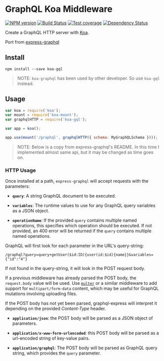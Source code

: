 # GraphQL Koa Middleware

[![NPM version][npm-image]][npm-url]
[![Build Status][travis-image]][travis-url]
[![Test coverage][coveralls-image]][coveralls-url]
[![Dependency Status][david_img]][david_site]

Create a GraphQL HTTP server with [Koa](http://koajs.com/).

Port from [express-graphql](https://github.com/graphql/express-graphql)

## Install

```
npm install --save koa-gql
```

> NOTE: `koa-graphql` has been used by other developer. So use `koa-gql` instead.

## Usage

```js
var koa = require('koa');
var mount = require('koa-mount');
var graphqlHTTP = require('koa-gql');

var app = koa();

app.use(mount('/graphql', graphqlHTTP({ schema: MyGraphQLSchema })));
```

> NOTE: Below is a copy from express-graphql's README. In this time I implemented almost same api, but it may be changed as time goes on.

### HTTP Usage

Once installed at a path, `express-graphql` will accept requests with
the parameters:

  * **`query`**: A string GraphQL document to be executed.

  * **`variables`**: The runtime values to use for any GraphQL query variables
    as a JSON object.

  * **`operationName`**: If the provided `query` contains multiple named
    operations, this specifies which operation should be executed. If not
    provided, an 400 error will be returned if the `query` contains multiple
    named operations.

GraphQL will first look for each parameter in the URL's query-string:

```
/graphql?query=query+getUser($id:ID){user(id:$id){name}}&variables={"id":"4"}
```

If not found in the query-string, it will look in the POST request body.

If a previous middleware has already parsed the POST body, the `request.body`
value will be used. Use [`multer`][] or a similar middleware to add support
for `multipart/form-data` content, which may be useful for GraphQL mutations
involving uploading files.

If the POST body has not yet been parsed, graphql-express will interpret it
depending on the provided *Content-Type* header.

  * **`application/json`**: the POST body will be parsed as a JSON
    object of parameters.

  * **`application/x-www-form-urlencoded`**: this POST body will be
    parsed as a url-encoded string of key-value pairs.

  * **`application/graphql`**: The POST body will be parsed as GraphQL
    query string, which provides the `query` parameter.


[`graphql-js`]: https://github.com/graphql/graphql-js
[`multer`]: https://github.com/expressjs/multer
[npm-image]: https://img.shields.io/npm/v/koa-gql.svg?style=flat-square
[npm-url]: https://npmjs.org/package/koa-gql
[travis-image]: https://travis-ci.org/chentsulin/koa-gql.svg
[travis-url]: https://travis-ci.org/chentsulin/koa-gql
[coveralls-image]: https://coveralls.io/repos/chentsulin/koa-gql/badge.svg?branch=master&service=github
[coveralls-url]: https://coveralls.io/github/chentsulin/koa-gql?branch=master
[david_img]: https://david-dm.org/chentsulin/koa-gql.svg
[david_site]: https://david-dm.org/chentsulin/koa-gql
